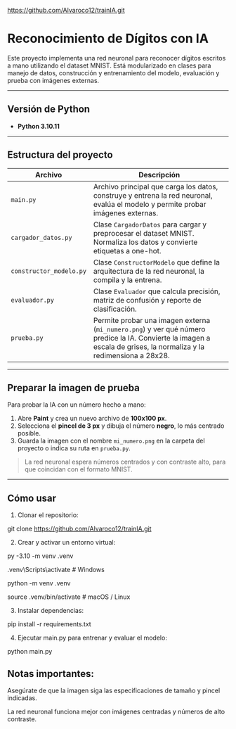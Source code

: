 https://github.com/Alvaroco12/trainIA.git

# Reconocimiento de Dígitos con IA

Este proyecto implementa una red neuronal para reconocer dígitos escritos a mano utilizando el dataset MNIST. Está modularizado en clases para manejo de datos, construcción y entrenamiento del modelo, evaluación y prueba con imágenes externas.

---

## Versión de Python

- **Python 3.10.11**

---

## Estructura del proyecto

| Archivo | Descripción |
|---------|-------------|
| `main.py` | Archivo principal que carga los datos, construye y entrena la red neuronal, evalúa el modelo y permite probar imágenes externas. |
| `cargador_datos.py` | Clase `CargadorDatos` para cargar y preprocesar el dataset MNIST. Normaliza los datos y convierte etiquetas a one-hot. |
| `constructor_modelo.py` | Clase `ConstructorModelo` que define la arquitectura de la red neuronal, la compila y la entrena. |
| `evaluador.py` | Clase `Evaluador` que calcula precisión, matriz de confusión y reporte de clasificación. |
| `prueba.py` | Permite probar una imagen externa (`mi_numero.png`) y ver qué número predice la IA. Convierte la imagen a escala de grises, la normaliza y la redimensiona a 28x28. |

---

## Preparar la imagen de prueba

Para probar la IA con un número hecho a mano:

1. Abre **Paint** y crea un nuevo archivo de **100x100 px**.
2. Selecciona el **pincel de 3 px** y dibuja el número **negro**, lo más centrado posible.
3. Guarda la imagen con el nombre `mi_numero.png` en la carpeta del proyecto o indica su ruta en `prueba.py`.

> La red neuronal espera números centrados y con contraste alto, para que coincidan con el formato MNIST.

---

## Cómo usar

1. Clonar el repositorio:

git clone https://github.com/Alvaroco12/trainIA.git

2. Crear y activar un entorno virtual:

py -3.10 -m venv .venv

.venv\Scripts\activate  # Windows


python -m venv .venv

source .venv/bin/activate  # macOS / Linux

3. Instalar dependencias:

pip install -r requirements.txt

4. Ejecutar main.py para entrenar y evaluar el modelo:

python main.py

## Notas importantes:

Asegúrate de que la imagen siga las especificaciones de tamaño y pincel indicadas.

La red neuronal funciona mejor con imágenes centradas y números de alto contraste.
